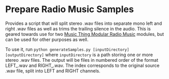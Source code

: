 # Prepare Radio Music Samples
Provides a script that will split stereo .wav files into separate mono left and right .wav files as well as trims the trailing silence in the audio. This is geared towards use for two [Music Thing Modular Radio Music](https://github.com/TomWhitwell/RadioMusic) modules, but can be used for other purposes as well.

To use it, run `python generateSamples.py [inputDirectory] [outputDirectory]` where `inputDirectory` is a path storing one or more stereo .wav files. The output will be files in numbered order of the format LEFT_<index>.wav and RIGHT_<index>.wav. The index corresponds to the original source .wav file, split into LEFT and RIGHT channels.
